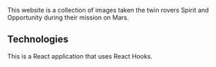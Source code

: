 This website is a collection of images taken the twin rovers Spirit and Opportunity during their mission on Mars.

## Technologies

This is a React application that uses React Hooks.